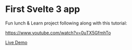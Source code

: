 # First Svelte 3 app

Fun lunch & Learn project following along with this tutorial:

https://www.youtube.com/watch?v=0uTX5GfmhTo

[Live Demo](https://sschottler.github.io/svelte-todo-example/public/index.html)
